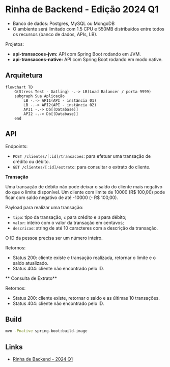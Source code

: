# Rinha de Backend - Edição 2024 Q1

- Banco de dados: Postgres, MySQL ou MongoDB
- O ambiente será limitado com 1.5 CPU e 550MB distribuídos entre todos os recursos (banco de dados, APIs, LB).

Projetos:

- **api-transacoes-jvm:** API com Spring Boot rodando em JVM.
- **api-transacoes-native:** API com Spring Boot rodando em modo native.

## Arquitetura

```mermaid
flowchart TD
    G(Stress Test - Gatling) -.-> LB(Load Balancer / porta 9999)
    subgraph Sua Aplicação
        LB -.-> API1(API - instância 01)
        LB -.-> API2(API - instância 02)
        API1 -.-> Db[(Database)]
        API2 -.-> Db[(Database)]
    end
```

## API

Endpoints:

- `POST /clientes/[:id]/transacoes`: para efetuar uma transação de crédito ou débito.
- `GET /clientes/[:id]/extrato`: para consultar o extrato do cliente.

**Transação**

Uma transação de débito não pode deixar o saldo do cliente mais negativo do que o limite disponível.
Um cliente com limite de 10000 (R$ 100,00) pode ficar com saldo negativo de até -10000 (- R$ 100,00).

Payload para realizar uma transação:

- `tipo`: tipo da transação, `c` para crédito e `d` para débito;
- `valor`: inteiro com o valor da transação em centavos;
- `descricao`: string de até 10 caracteres com a descrição da transação.

O ID da pessoa precisa ser um número inteiro.

Retornos:

- Status 200: cliente existe e transação realizada, retornar o limite e o saldo atualizado.
- Status 404: cliente não encontrado pelo ID.

** Consulta de Extrato**

Retornos:

- Status 200: cliente existe, retornar o saldo e as últimas 10 transações.
- Status 404: cliente não encontrado pelo ID.

## Build

```bash
mvn -Pnative spring-boot:build-image
```

## Links

- [Rinha de Backend - 2024 Q1](https://github.com/zanfranceschi/rinha-de-backend-2024-q1)

